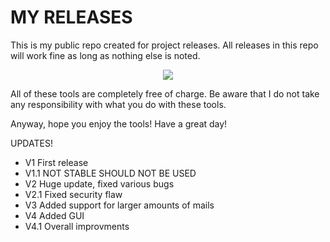 # MY RELEASES
This is my public repo created for project releases. All releases in this repo will work fine as long as nothing else is noted.

<p align='center'>
  <img src='https://github.com/FlatEarthGary/RELEASES/blob/master/MailBomber_V4.1/images/pic.png'>
</p>

All of these tools are completely free of charge.
Be aware that I do not take any responsibility with what you do with these tools.

Anyway, hope you enjoy the tools!
Have a great day!


UPDATES!
- V1 First release
- V1.1 NOT STABLE SHOULD NOT BE USED
- V2 Huge update, fixed various bugs
- V2.1 Fixed security flaw
- V3 Added support for larger amounts of mails
- V4 Added GUI
- V4.1 Overall improvments
